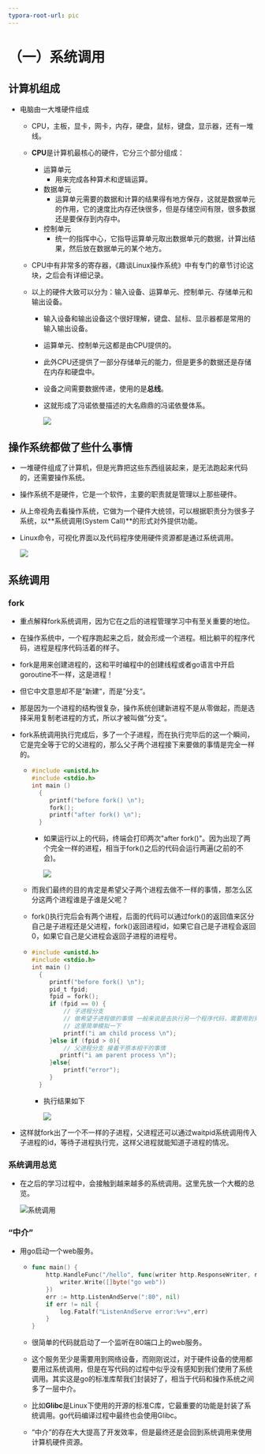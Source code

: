```yaml
---
typora-root-url: pic
---
```




# （一）系统调用

## 计算机组成

- 电脑由一大堆硬件组成
  - CPU，主板，显卡，网卡，内存，硬盘，鼠标，键盘，显示器，还有一堆线。
  
  - **CPU**是计算机最核心的硬件，它分三个部分组成：
    - 运算单元
      - 用来完成各种算术和逻辑运算。
    - 数据单元
      - 运算单元需要的数据和计算的结果得有地方保存，这就是数据单元的作用，它的速度比内存还快很多，但是存储空间有限，很多数据还是要保存到内存中。
    - 控制单元
      - 统一的指挥中心，它指导运算单元取出数据单元的数据，计算出结果，然后放在数据单元的某个地方。
    
  - CPU中有非常多的寄存器，《趣谈Linux操作系统》中有专门的章节讨论这块，之后会有详细记录。
  
  - 以上的硬件大致可以分为：输入设备、运算单元、控制单元、存储单元和输出设备。
    - 输入设备和输出设备这个很好理解，键盘、鼠标、显示器都是常用的输入输出设备。
    
    - 运算单元、控制单元这都是由CPU提供的。
    
    - 此外CPU还提供了一部分存储单元的能力，但是更多的数据还是存储在内存和硬盘中。
    
    - 设备之间需要数据传递，使用的是**总线**。
    
    - 这就形成了冯诺依曼描述的大名鼎鼎的冯诺依曼体系。
      
      ![](D:\note\note\wang\linux_learn\pic\冯诺依曼体系.png)



## 操作系统都做了些什么事情

- 一堆硬件组成了计算机，但是光靠把这些东西组装起来，是无法跑起来代码的，还需要操作系统。

- 操作系统不是硬件，它是一个软件，主要的职责就是管理以上那些硬件。

- 从上帝视角去看操作系统，它做为一个硬件大统领，可以根据职责分为很多子系统，以**系统调用(System Call)**的形式对外提供功能。

- Linux命令，可视化界面以及代码程序使用硬件资源都是通过系统调用。

  ![](系统子调用总览.png)

  

## 系统调用

### fork

- 重点解释fork系统调用，因为它在之后的进程管理学习中有至关重要的地位。

- 在操作系统中，一个程序跑起来之后，就会形成一个进程。相比躺平的程序代码，进程是程序代码活着的样子。

- fork是用来创建进程的，这和平时编程中的创建线程或者go语言中开启goroutine不一样，这是进程！

- 但它中文意思却不是”新建“，而是”分支“。

- 那是因为一个进程的结构很复杂，操作系统创建新进程不是从零做起，而是选择采用复制老进程的方式，所以才被叫做”分支“。

- fork系统调用执行完成后，多了一个子进程，而在执行完毕后的这一个瞬间，它是完全等于它的父进程的，那么父子两个进程接下来要做的事情是完全一样的。

  - ```c
    #include <unistd.h>  
    #include <stdio.h>  
    int main ()
      {
         printf("before fork() \n");
         fork();
       	 printf("after fork() \n");
      }
    ```

    - 如果运行以上的代码，终端会打印两次"after fork()"。因为出现了两个完全一样的进程，相当于fork()之后的代码会运行两遍(之前的不会)。

       ![](fork_test1.png)

  - 而我们最终的目的肯定是希望父子两个进程去做不一样的事情，那怎么区分这两个进程谁是子谁是父呢？

  - fork()执行完后会有两个进程，后面的代码可以通过fork()的返回值来区分自己是子进程还是父进程，fork()返回进程id，如果它自己是子进程会返回0，如果它自己是父进程会返回子进程的进程号。

  - ```c
    #include <unistd.h>  
    #include <stdio.h> 
    int main ()
      {	
         printf("before fork() \n");
         pid_t fpid;
         fpid = fork();
         if (fpid == 0) {
             // 子进程分支
             // 做希望子进程做的事情 一般来说是去执行另一个程序代码，需要用到另一个系统调用 execve
             // 这里简单模拟一下
             printf("i am child process \n");
         }else if (fpid > 0){
             // 父进程分支 接着干原本相干的事情
            printf("i am parent process \n");
         }else{
             printf("error");
         }
      }
    ```

    - 执行结果如下

       ![](fork_test2.png)

- 这样就fork出了一个不一样的子进程，父进程还可以通过waitpid系统调用传入子进程的id，等待子进程执行完，这样父进程就能知道子进程的情况。

  

### 系统调用总览

- 在之后的学习过程中，会接触到越来越多的系统调用。这里先放一个大概的总览。

  ![系统调用](系统调用总览.png)

### “中介”

- 用go启动一个web服务。

  - ```go
    func main() {
    	http.HandleFunc("/hello", func(writer http.ResponseWriter, request *http.Request) {
    		writer.Write([]byte("go web"))
    	})
    	err := http.ListenAndServe(":80", nil)
    	if err != nil {
    		log.Fatalf("ListenAndServe error:%+v",err)
    	}
    }
    ```

  - 很简单的代码就启动了一个监听在80端口上的web服务。

  - 这个服务至少是需要用到网络设备，而刚刚说过，对于硬件设备的使用都要用过系统调用，但是在写代码的过程中似乎没有感知到我们使用了系统调用。其实这是go的标准库帮我们封装好了，相当于代码和操作系统之间多了一层中介。

  - 比如**Glibc**是Linux下使用的开源的标准C库，它最重要的功能是封装了系统调用。go代码编译过程中最终也会使用Glibc。

  - “中介”的存在大大提高了开发效率，但是最终还是会回到系统调用来使用计算机硬件资源。





